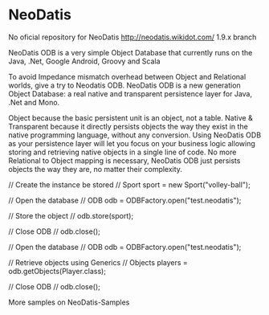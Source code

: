 NeoDatis
========

No oficial repository for NeoDatis http://neodatis.wikidot.com/ 1.9.x branch

NeoDatis ODB is a very simple Object Database that currently runs on the Java, .Net, Google Android, Groovy and Scala

To avoid Impedance mismatch overhead between Object and Relational worlds, give a try to Neodatis ODB. NeoDatis ODB is a new generation Object Database: a real native and transparent persistence layer for Java, .Net and Mono.

Object because the basic persistent unit is an object, not a table.
Native & Transparent because it directly persists objects the way they exist in the native programming language, without any conversion.
Using NeoDatis ODB as your persistence layer will let you focus on your business logic allowing storing and retrieving native objects in a single line of code. No more Relational to Object mapping is necessary, NeoDatis ODB just persists objects the way they are, no matter their complexity.



// Create the instance be stored
// Sport sport = new Sport("volley-ball");
 
// Open the database
// ODB odb = ODBFactory.open("test.neodatis");
 
// Store the object
// odb.store(sport);
 
// Close ODB
// odb.close();

// Open the database
// ODB odb = ODBFactory.open("test.neodatis");
 
// Retrieve objects using Generics
// Objects<Player> players = odb.getObjects(Player.class);
 
// Close ODB
// odb.close();

More samples on NeoDatis-Samples
